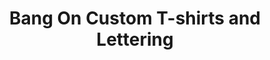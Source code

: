 ---
title: "Bang On Custom T-shirts and Lettering"
url: /atlanta/bang-on-custom-t-shirts-and-lettering/
shop: clothes
---